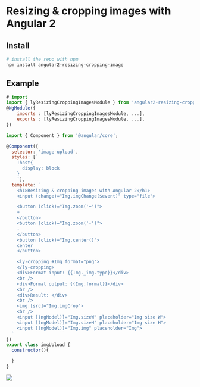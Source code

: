 # Resizing & cropping images with Angular 2
## Install
```bash
# install the repo with npm
npm install angular2-resizing-cropping-image
```
## Example
```js
# import
import { lyResizingCroppingImagesModule } from 'angular2-resizing-cropping-image';
@NgModule({
    imports : [lyResizingCroppingImagesModule, ...],
    exports : [lyResizingCroppingImagesModule, ...],
})
```
```js
import { Component } from '@angular/core';

@Component({
  selector: 'image-upload',
  styles: [`
    :host{
      display: block
    }
    `],
  template: `
    <h1>Resizing & cropping images with Angular 2</h1>
    <input (change)="Img.imgChange($event)" type="file">

    <button (click)="Img.zoom('+')">
    +
    </button>
    <button (click)="Img.zoom('-')">
    -
    </button>
    <button (click)="Img.center()">
    center
    </button>

    <ly-cropping #Img format="png">
    </ly-cropping>
    <div>Format input: {{Img._img.type}}</div>
    <br />
    <div>Format output: {{Img.format}}</div>
    <br />
    <div>Result: </div>
    <br />
    <img [src]="Img.imgCrop">
    <br />
    <input [(ngModel)]="Img.sizeW" placeholder="Img size W">
    <input [(ngModel)]="Img.sizeH" placeholder="Img size H">
    <input [(ngModel)]="Img.img" placeholder="Img">
  `
})
export class imgUpload {
  constructor(){

  }
}

```
<img src="https://firebasestorage.googleapis.com/v0/b/head-expeditions.appspot.com/o/img.png?alt=media&token=cab4d571-fce8-4a2a-8cbf-4441c94a637b">
